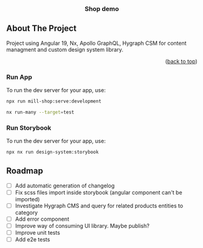 <div id="top"></div>

<!-- PROJECT LOGO -->
<br />
  <h3 align="center">Shop demo</h3>

  <p align="center">
   
  </p>
</div>


<!-- ABOUT THE PROJECT -->
## About The Project
  
Project using Angular 19, Nx, Apollo GraphQL, Hygraph CSM for content managment and custom design system library.

<p align="right">(<a href="#top">back to top</a>)</p>

### Run App

To run the dev server for your app, use:

```sh
npx run mill-shop:serve:development
```

```sh
nx run-many --target=test
```

### Run Storybook

To run the dev server for your app, use:

```sh
npx nx run design-system:storybook 
```

## Roadmap
- [ ] Add automatic generation of changelog
- [ ] Fix scss files import inside storybook (angular component can't be imported)
- [ ] Investigate Hygraph CMS and query for related products entities to category
- [ ] Add error component
- [ ] Improve way of consuming UI library. Maybe publish?
- [ ] Improve unit tests
- [ ] Add e2e tests
